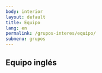 ```yaml
---
body: interior
layout: default
title: Equipo
lang: en
permalink: /grupos-interes/equipo/
submenu: grupos
---
```


<section class="principal">
  <div class="container container--small" data-header-control>
    <h1 class="tit-letter">Equipo inglés</h1>
  </div>
</section>
